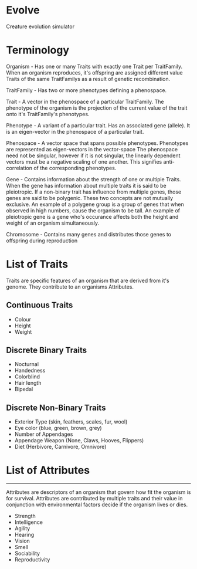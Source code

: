 # Evolve
Creature evolution simulator


# Terminology


Organism - Has one or many Traits with exactly one Trait per TraitFamily. When an organism reproduces, it's offspring
           are assigned different value Traits of the same TraitFamilys as a result of genetic recombination.

TraitFamily - Has two or more phenotypes defining a phenospace.

Trait - A vector in the phenospace of a particular TraitFamily. The phenotype of the organism is the projection of the current
        value of the trait onto it's TraitFamily's phenotypes.
        
Phenotype - A variant of a particular trait. Has an associated gene (allele). It is an eigen-vector in the 
           phenospace of a particular trait.

Phenospace - A vector space that spans possible phenotypes. Phenotypes are represented as eigen-vectors in the vector-space
            The phenospace need not be singular, however if it is not singular, the linearly dependent vectors 
            must be a negative scaling of one another. This signifies anti-correlation
            of the corresponding phenotypes.

Gene - Contains information about the strength of one or multiple Traits. When the gene has information about multiple traits
       it is said to be  pleiotropic. If a non-binary trait has influence from multiple genes, those genes are said to be
       polygenic. These two concepts are not mutually exclusive. An example of a polygene group is a group of genes that
       when observed in high numbers, cause the organism to be tall. An example of pleiotropic gene is a gene who's occurance
       affects both the height and weight of an organism simultaneously.
       

Chromosome - Contains many genes and distributes those genes to offspring during reproduction



# List of Traits
Traits are specific features of an organism that are derived from it's genome. They contribute to an organisms Attributes.

Continuous Traits
------------------
- Colour   
- Height
- Weight

Discrete Binary Traits
-----------------------
- Nocturnal
- Handedness
- Colorblind
- Hair length 
- Bipedal


Discrete Non-Binary Traits
---------------------------
- Exterior Type (skin, feathers, scales, fur, wool)
- Eye color (blue, green, brown, grey)
- Number of Appendages
- Appendage Weapon (None, Claws, Hooves, Flippers)
- Diet (Herbivore, Carnivore, Omnivore)


# List of Attributes
---------------------
Attributes are descriptors of an organism that govern how fit the organism is for survival.
Attributes are contributed by multiple traits and their value in conjunction with environmental
factors decide if the organism lives or dies.

- Strength
- Intelligence
- Agility
- Hearing
- Vision
- Smell
- Sociability
- Reproductivity